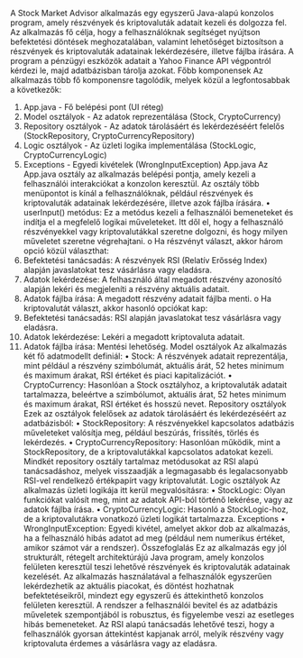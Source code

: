 A Stock Market Advisor alkalmazás egy egyszerű Java-alapú konzolos program, amely részvények és kriptovaluták adatait kezeli és dolgozza fel. Az alkalmazás fő célja, hogy a felhasználóknak segítséget nyújtson befektetési döntések meghozatalában, valamint lehetőséget biztosítson a részvények és kriptovaluták adatainak lekérdezésére, illetve fájlba írására. A program a pénzügyi eszközök adatait a Yahoo Finance API végpontról kérdezi le, majd adatbázisban tárolja azokat.
Főbb komponensek
Az alkalmazás több fő komponensre tagolódik, melyek közül a legfontosabbak a következők:
1.	App.java - Fő belépési pont (UI réteg)
2.	Model osztályok - Az adatok reprezentálása (Stock, CryptoCurrency)
3.	Repository osztályok - Az adatok tárolásáért és lekérdezéséért felelős (StockRepository, CryptoCurrencyRepository)
4.	Logic osztályok - Az üzleti logika implementálása (StockLogic, CryptoCurrencyLogic)
5.	Exceptions - Egyedi kivételek (WrongInputException)
App.java
Az App.java osztály az alkalmazás belépési pontja, amely kezeli a felhasználói interakciókat a konzolon keresztül. Az osztály több menüpontot is kínál a felhasználóknak, például részvények és kriptovaluták adatainak lekérdezésére, illetve azok fájlba írására.
•	userInput() metódus: Ez a metódus kezeli a felhasználói bemeneteket és indítja el a megfelelő logikai műveleteket. Itt dől el, hogy a felhasználó részvényekkel vagy kriptovalutákkal szeretne dolgozni, és hogy milyen műveletet szeretne végrehajtani.
o	Ha részvényt választ, akkor három opció közül választhat:
1.	Befektetési tanácsadás: A részvények RSI (Relatív Erősség Index) alapján javaslatokat tesz vásárlásra vagy eladásra.
2.	Adatok lekérdezése: A felhasználó által megadott részvény azonosító alapján lekéri és megjeleníti a részvény aktuális adatait.
3.	Adatok fájlba írása: A megadott részvény adatait fájlba menti.
o	Ha kriptovalutát választ, akkor hasonló opciókat kap:
1.	Befektetési tanácsadás: RSI alapján javaslatokat tesz vásárlásra vagy eladásra.
2.	Adatok lekérdezése: Lekéri a megadott kriptovaluta adatait.
3.	Adatok fájlba írása: Mentési lehetőség.
Model osztályok
Az alkalmazás két fő adatmodellt definiál:
•	Stock: A részvények adatait reprezentálja, mint például a részvény szimbólumát, aktuális árát, 52 hetes minimum és maximum árakat, RSI értéket és piaci kapitalizációt.
•	CryptoCurrency: Hasonlóan a Stock osztályhoz, a kriptovaluták adatait tartalmazza, beleértve a szimbólumot, aktuális árat, 52 hetes minimum és maximum árakat, RSI értéket és hosszú nevet.
Repository osztályok
Ezek az osztályok felelősek az adatok tárolásáért és lekérdezéséért az adatbázisból:
•	StockRepository: A részvényekkel kapcsolatos adatbázis műveleteket valósítja meg, például beszúrás, frissítés, törlés és lekérdezés.
•	CryptoCurrencyRepository: Hasonlóan működik, mint a StockRepository, de a kriptovalutákkal kapcsolatos adatokat kezeli.
Mindkét repository osztály tartalmaz metódusokat az RSI alapú tanácsadáshoz, melyek visszaadják a legmagasabb és legalacsonyabb RSI-vel rendelkező értékpapírt vagy kriptovalutát.
Logic osztályok
Az alkalmazás üzleti logikája itt kerül megvalósításra:
•	StockLogic: Olyan funkciókat valósít meg, mint az adatok API-ból történő lekérése, vagy az adatok fájlba írása.
•	CryptoCurrencyLogic: Hasonló a StockLogic-hoz, de a kriptovalutákra vonatkozó üzleti logikát tartalmazza.
Exceptions
•	WrongInputException: Egyedi kivétel, amelyet akkor dob az alkalmazás, ha a felhasználó hibás adatot ad meg (például nem numerikus értéket, amikor számot vár a rendszer).
Összefoglalás
Ez az alkalmazás egy jól strukturált, rétegelt architektúrájú Java program, amely konzolos felületen keresztül teszi lehetővé részvények és kriptovaluták adatainak kezelését. Az alkalmazás használatával a felhasználók egyszerűen lekérdezhetik az aktuális piacokat, és döntést hozhatnak befektetéseikről, mindezt egy egyszerű és áttekinthető konzolos felületen keresztül.
A rendszer a felhasználói bevitel és az adatbázis műveletek szempontjából is robusztus, és figyelembe veszi az esetleges hibás bemeneteket. Az RSI alapú tanácsadás lehetővé teszi, hogy a felhasználók gyorsan áttekintést kapjanak arról, melyik részvény vagy kriptovaluta érdemes a vásárlásra vagy az eladásra.

